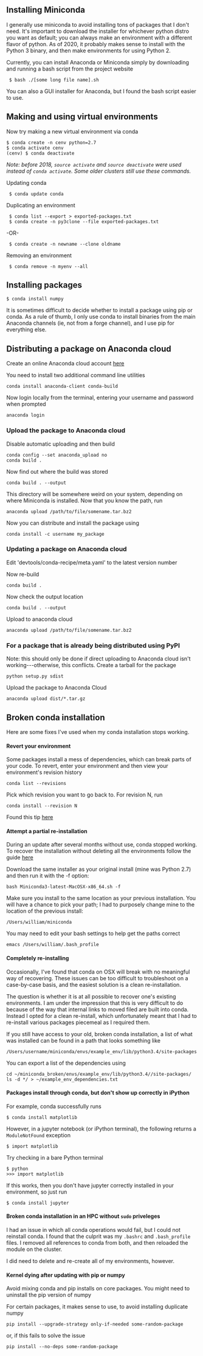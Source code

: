 ## Installing Miniconda

I generally use miniconda to avoid installing tons of packages that I don't need. It's important to download the installer for whichever python distro you want as default; you can always make an environment with a different flavor of python. As of 2020, it probably makes sense to install with the Python 3 binary, and then make environments for using Python 2. 

Currently, you can install Anaconda or Miniconda simply by downloading and running a bash script from the project website


	 $ bash ./[some long file name].sh


You can also a GUI installer for Anaconda, but I found the bash script easier to use.

## Making and using virtual environments

Now try making a new virtual environment via conda

	$ conda create -n cenv python=2.7
	$ conda activate cenv
	(cenv) $ conda deactivate

*Note: before 2018, `source activate` and `source deactivate` were used instead of `conda activate`. Some older clusters still use these commands.*

Updating conda

	 $ conda update conda

Duplicating an environment

	 $ conda list --export > exported-packages.txt
	 $ conda create -n py3clone --file exported-packages.txt

-OR-

	 $ conda create -n newname --clone oldname

Removing an environment

	 $ conda remove -n myenv --all

## Installing packages
	
	$ conda install numpy

It is sometimes difficult to decide whether to install a package using pip or conda. As a rule of thumb, I only use conda to install binaries from the main Anaconda channels (ie, not from a forge channel), and I use pip for everything else.

## Distributing a package on Anaconda cloud

Create an online Anaconda cloud account [here](https://anaconda.org/)

You need to install two additional command line utilities

	conda install anaconda-client conda-build

Now login locally from the terminal, entering your username and password when prompted

	anaconda login

### Upload the package to Anaconda cloud

Disable automatic uploading and then build

	conda config --set anaconda_upload no
	conda build .

Now find out where the build was stored

	conda build . --output

This directory will be somewhere weird on your system, depending on where Miniconda is installed. Now that you know the path, run

	anaconda upload /path/to/file/somename.tar.bz2

Now you can distribute and install the package using 

	conda install -c username my_package

### Updating a package on Anaconda cloud

Edit 'devtools/conda-recipe/meta.yaml' to the latest version number

Now re-build

	conda build .

Now check the output location 

	conda build . --output

Upload to anaconda cloud 

	anaconda upload /path/to/file/somename.tar.bz2


### For a package that is already being distributed using PyPI

Note: this should only be done if direct uploading to Anaconda cloud isn't working---otherwise, this conflicts.
Create a tarball for the package

	python setup.py sdist

Upload the package to Anaconda Cloud

	anaconda upload dist/*.tar.gz


## Broken conda installation

Here are some fixes I've used when my conda installation stops working.

#### Revert your environment

Some packages install a mess of dependencies, which can break parts of your code. To revert, enter your environment and then view your environment's revision history

	conda list --revisions

Pick which revision you want to go back to. For revision N, run

	conda install --revision N

Found this tip [here](http://blog.rtwilson.com/conda-revisions-letting-you-rollback-to-a-previous-version-of-your-environment/)

#### Attempt a partial re-installation

During an update after several months without use, conda stopped working. To recover the installation without deleting all the environments follow the guide [here](http://conda.pydata.org/docs/troubleshooting.html)

Download the same installer as your original install (mine was Python 2.7) and then run it with the -f option:

	bash Miniconda3-latest-MacOSX-x86_64.sh -f

Make sure you install to the same location as your previous installation. You will have a chance to pick your path; I had to purposely change mine to the location of the previous install:

	/Users/william/miniconda

You may need to edit your bash settings to help get the paths correct

	emacs /Users/william/.bash_profile

#### Completely re-installing

Occasionally, I've found that conda on OSX will break with no meaningful way of recovering. These issues can be too difficult to troubleshoot on a case-by-case basis, and the easiest solution is a clean re-installation.

The question is whether it is at all possible to recover one's existing environments. I am under the impression that this is very difficult to do because of the way that internal links to moved filed are built into conda. Instead I opted for a clean re-install, which unfortunately meant that I had to re-install various packages piecemeal as I required them.

If you still have access to your old, broken conda installation, a list of what was installed can be found in a path that looks something like

	/Users/username/miniconda/envs/example_env/lib/python3.4/site-packages

You can export a list of the dependencies using

	cd ~/miniconda_broken/envs/example_env/lib/python3.4//site-packages/
	ls -d */ > ~/example_env_dependencies.txt


#### Packages install through conda, but don't show up correctly in iPython

For example, conda successfully runs

	$ conda install matplotlib

However, in a jupyter notebook (or iPython terminal), the following returns a `ModuleNotFound` exception

	$ import matplotlib

Try checking in a bare Python terminal

	$ python
	>>> import matplotlib

If this works, then you don't have jupyter correctly installed in your environment, so just run

	$ conda install jupyter

#### Broken conda installation in an HPC without `sudo` priveleges

I had an issue in which all conda operations would fail, but I could not reinstall conda. I found that the culprit was my `.bashrc` and `.bash_profile` files. I removed all references to conda from both, and then reloaded the module on the cluster. 

I did need to delete and re-create all of my environments, however.

#### Kernel dying after updating with pip or numpy

Avoid mixing conda and pip installs on core packages. You might need to uninstall the pip version of numpy

For certain packages, it makes sense to use, to avoid installing duplicate numpy

	pip install --upgrade-strategy only-if-needed some-random-package

or, if this fails to solve the issue

	pip install --no-deps some-random-package
